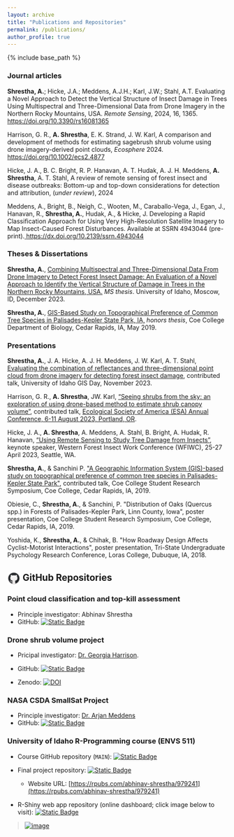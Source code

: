 ```yaml
---
layout: archive
title: "Publications and Repositories"
permalink: /publications/
author_profile: true
---
```


<!-- {% if author.googlescholar %}
  You can also find my articles on <u><a href="https://scholar.google.com/citations?hl=en&authuser=1&user=8UpaYosAAAAJ">my Google Scholar profile</a>.</u>

{% endif %} -->

{% include base_path %}

<!-- ## Publications -->

### Journal articles

**Shrestha, A.**; Hicke, J.A.; Meddens, A.J.H.; Karl, J.W.; Stahl, A.T. Evaluating a Novel Approach to Detect the Vertical Structure of Insect Damage in Trees Using Multispectral and Three-Dimensional Data from Drone Imagery in the Northern Rocky Mountains, USA. *Remote Sensing*, 2024, 16, 1365. <a href="https://doi.org/10.3390/rs16081365" target="_blank">https://doi.org/10.3390/rs16081365</a>

Harrison, G. R., **A. Shrestha**, E. K. Strand, J. W. Karl, A comparison and development of methods for estimating sagebrush shrub volume using drone imagery-derived point clouds, *Ecosphere* 2024. <a href="https://doi.org/10.1002/ecs2.4877" target="_blank">https://doi.org/10.1002/ecs2.4877</a>

Hicke, J. A., B. C. Bright, R. P. Hanavan, A. T. Hudak, A. J. H. Meddens, **A. Shrestha**, A. T. Stahl, A review of remote sensing of forest insect and disease outbreaks: Bottom-up and top-down considerations for detection and attribution, (*under review*), 2024

Meddens, A., Bright, B., Neigh, C., Wooten, M., Caraballo-Vega, J., Egan, J., Hanavan, R., **Shrestha, A.**, Hudak, A., & Hicke, J. Developing a Rapid Classification Approach for Using Very High-Resolution Satellite Imagery to Map Insect-Caused Forest Disturbances. Available at SSRN 4943044 (pre-print).<a href="https://dx.doi.org/10.2139/ssrn.4943044" target="_blank"> https://dx.doi.org/10.2139/ssrn.4943044</a>

### Theses & Dissertations
 
**Shrestha, A.**, <a href="https://www.proquest.com/docview/2903210004?pq-origsite=gscholar&fromopenview=true&sourcetype=Dissertations%20&%20Theses" target="_blank">Combining Multispectral and Three-Dimensional Data From Drone Imagery to Detect Forest Insect Damage: An Evaluation of a Novel Approach to Identify the Vertical Structure of Damage in Trees in the Northern Rocky Mountains, USA.</a> *MS thesis*. University of Idaho, Moscow, ID, December 2023.

**Shrestha, A.**, <a href="https://coecollege.on.worldcat.org/oclc/1137317800" target="_blank">GIS-Based Study on Topographical Preference of Common Tree Species in Palisades-Kepler State Park, IA,</a> *honors thesis*, Coe College Department of Biology, Cedar Rapids, IA, May 2019.

### Presentations

**Shrestha, A.**, J. A. Hicke, A. J. H. Meddens, J. W. Karl, A. T. Stahl, [Evaluating the combination of reflectances and three-dimensional point cloud from drone imagery for detecting forest insect damage](https://perma.cc/8M9M-SXZE), contributed talk, University of Idaho GIS Day, November 2023.

Harrison, G. R., **A. Shrestha**, JW. Karl, <a href ="https://esa2023.eventscribe.net/fsPopup.asp?PresentationID=1276129&mode=presInfo" target="_blank">“Seeing shrubs from the sky: an exploration of using drone-based method to estimate shrub canopy volume”</a>, contributed talk, <a href="https://esa.org/portland2023/" target="_blank">Ecological Society of America (ESA) Annual Conference, 6-11 August 2023, Portland, OR</a>.

Hicke, J. A., **A. Shrestha**, A. Meddens, A. Stahl, B. Bright, A. Hudak, R. Hanavan, <a href="https://static1.squarespace.com/static/620d090eacd0801f96740b97/t/643e865140b54f0d7e22609a/1681819218081/2023+WFIWC+Full+Program.pdf#page=51" target="_blank">“Using Remote Sensing to Study Tree Damage from Insects”</a>, keynote speaker, Western Forest Insect Work Conference (WFIWC), 25-27 April 2023, Seattle, WA. 

**Shrestha, A.**, & Sanchini P. <a href="https://www.coe.edu/application/files/7515/5508/7412/2019_SRS_Program_ABSTRACTS.pdf#page=20" target="_blank">"A Geographic Information System (GIS)-based study on topographical preference of common tree species in Palisades-Kepler State Park"</a>, contributed talk, Coe College Student Research Symposium, Coe College, Cedar Rapids, IA, 2019.

Obiesie, C., **Shrestha, A.**, & Sanchini, P. "Distribution of Oaks (Quercus spp.) in Forests of Palisades-Kepler Park, Linn County, Iowa", poster presentation, Coe College Student Research Symposium, Coe College, Cedar Rapids, IA, 2019.

Yoshida, K., **Shrestha, A.**, & Chihak, B. "How Roadway Design Affects Cyclist-Motorist Interactions", poster presentation, Tri-State Undergraduate Psychology Research Conference, Loras College, Dubuque, IA, 2018.

## <img src="../images/github.png" alt="GitHub-Icon" width="30" height="30" style="vertical-align: middle;"> GitHub Repositories 

<h3 id="DroneTopkill"> Point cloud classification and top-kill assessment </h3>

* Principle investigator: Abhinav Shrestha  
* GitHub: [![Static Badge](https://img.shields.io/badge/GitHub-https%3A%2F%2Fgithub.com%2Fabhinavshrestha-41%2FDrone_PointCloudClassification_Topkill?logo=github&color=blue)](https://github.com/abhinavshrestha-41/Drone_PointCloudClassification_Topkill)

<h3 id="DroneShrub">Drone shrub volume project</h3>

* Pricipal investigator: <a href = "https://www.google.com/url?sa=t&rct=j&q=&esrc=s&source=web&cd=&cad=rja&uact=8&ved=2ahUKEwiwoNLW6438AhVZI0QIHfYgAlYQFnoECAYQAQ&url=https%3A%2F%2Fwww.linkedin.com%2Fin%2Fgeorgia-harrison-3b709210a&usg=AOvVaw3d3NBEKO3kqVgopCBGMr5b&cshid=1671733498993523" target="_blank">Dr. Georgia Harrison</a>. 
* GitHub: [![Static Badge](https://img.shields.io/badge/GitHub-https%3A%2F%2Fgithub.com%2Fgharrison159%2FUAVShrubVolume-blue?logo=github)](https://github.com/gharrison159/UAVShrubVolume)

* Zenodo: [![DOI](https://zenodo.org/badge/553770123.svg)](https://zenodo.org/doi/10.5281/zenodo.10309158) 

### NASA CSDA SmallSat Project
* Principle investigator: <a href="https://labs.wsu.edu/meddenslab/people/" target="_blank">Dr. Arjan Meddens</a>
* GitHub: [![Static Badge](https://img.shields.io/badge/GitHub%3A-https%3A%2F%2Fgithub.com%2Farjanmeddens%2FSmallSat-blue?logo=github)](https://github.com/arjanmeddens/SmallSat)


### University of Idaho R-Programming course (ENVS 511)

* Course GitHub repository (`MAIN`): [![Static Badge](https://img.shields.io/badge/GitHub-MAIN-blue?logo=github)](https://github.com/abhinavshrestha-41/ENVS511_R_Programming_Course_UIdaho)

* Final project repository: [![Static Badge](https://img.shields.io/badge/GitHub-FinalProject-blue?logo=github)](https://github.com/abhinavshrestha-41/ENVS511_R_Programming_Course_UIdaho/tree/main/FinalProject)
  * Website URL: [https://rpubs.com/abhinav-shrestha/979241](https://rpubs.com/abhinav-shrestha/979241)

* R-Shiny web app repository (online dashboard; click image below to visit): [![Static Badge](https://img.shields.io/badge/GitHub-RShinyApp-blue?logo=github)](https://github.com/abhinavshrestha-41/ENVS511_R_Programming_Course_UIdaho/tree/main/RShiny_App)
> [![image](https://user-images.githubusercontent.com/116584687/224510962-ee9040d6-591f-4c4e-b802-119e868d5ff2.png)](https://abhinavshrestha.shinyapps.io/Assignment15_ShinyApp/)

<!-- {% for post in site.publications reversed %}
  {% include archive-single.html %}
{% endfor %} -->
